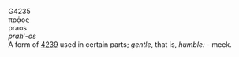 <body>
  <p>G4235<br>  πρᾴος  <br> praos  <br><i>prah‘-os </i><br>A form of <a href="g4239.htm">4239</a>  used in certain parts; <i>gentle</i>, that is, <i>humble:</i> - meek.<br></p>
 </body>